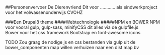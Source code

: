 ##Personenvervoer De Dierenvriend
Dit voor ............ als eindwerkproject voor het volwassenonderwijs CVOHZ

###Een Drupal8 theme
####Webtechnologie
#####NPM en BOWER
NPM voor vooral gulp, gulp-sass, minifyCSS dit alles via de gulpfile.js  
Bower voor het css framework Bootstrap en font-awesome icons





TODO
Zou graag de nodige js en css bestanden via gulp uit de bower_componenten
map willen verhuizen naar een dist map bv

